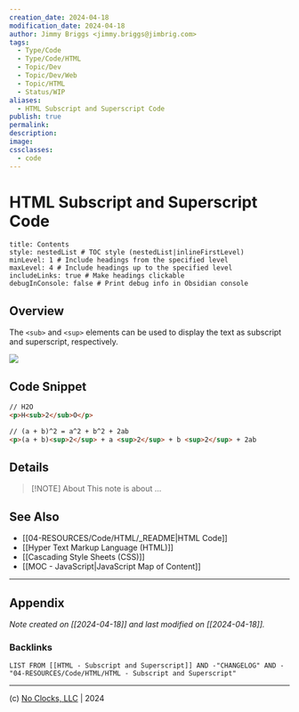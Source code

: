 ```yaml
---
creation_date: 2024-04-18
modification_date: 2024-04-18
author: Jimmy Briggs <jimmy.briggs@jimbrig.com>
tags:
  - Type/Code
  - Type/Code/HTML
  - Topic/Dev
  - Topic/Dev/Web
  - Topic/HTML
  - Status/WIP
aliases:
  - HTML Subscript and Superscript Code
publish: true
permalink:
description:
image:
cssclasses:
  - code
---
```


# HTML Subscript and Superscript Code

```table-of-contents
title: Contents 
style: nestedList # TOC style (nestedList|inlineFirstLevel)
minLevel: 1 # Include headings from the specified level
maxLevel: 4 # Include headings up to the specified level
includeLinks: true # Make headings clickable
debugInConsole: false # Print debug info in Obsidian console
```

## Overview

The `<sub>` and `<sup>` elements can be used to display the text as subscript and superscript, respectively.

![](https://i.imgur.com/J2ICIrX.png)


## Code Snippet

```html
// H2O
<p>H<sub>2</sub>O</p>

// (a + b)^2 = a^2 + b^2 + 2ab
<p>(a + b)<sup>2</sup> + a <sup>2</sup> + b <sup>2</sup> + 2ab
```

## Details

> [!NOTE] About
> This note is about ...

## See Also

- [[04-RESOURCES/Code/HTML/_README|HTML Code]]
- [[Hyper Text Markup Language (HTML)]]
- [[Cascading Style Sheets (CSS)]]
- [[MOC - JavaScript|JavaScript Map of Content]]


***

## Appendix

*Note created on [[2024-04-18]] and last modified on [[2024-04-18]].*

### Backlinks

```dataview
LIST FROM [[HTML - Subscript and Superscript]] AND -"CHANGELOG" AND -"04-RESOURCES/Code/HTML/HTML - Subscript and Superscript"
```

***

(c) [No Clocks, LLC](https://github.com/noclocks) | 2024